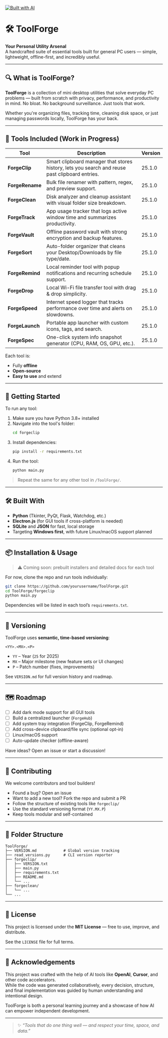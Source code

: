 [![Built with AI](https://img.shields.io/badge/Built%20with-AI-blueviolet?style=for-the-badge&logo=openai&logoColor=white)](#acknowledgements)
# 🛠️ ToolForge

**Your Personal Utility Arsenal**  
A handcrafted suite of essential tools built for general PC users — simple, lightweight, offline-first, and incredibly useful.

---

## 🔍 What is ToolForge?

**ToolForge** is a collection of mini desktop utilities that solve everyday PC problems — built from scratch with privacy, performance, and productivity in mind. No bloat. No background surveillance. Just tools that work.

Whether you're organizing files, tracking time, cleaning disk space, or just managing passwords locally, ToolForge has your back.

---

## 🚀 Tools Included (Work in Progress)

| Tool          | Description                                                                 | Version  |
|---------------|-----------------------------------------------------------------------------|----------|
| **ForgeClip**   | Smart clipboard manager that stores history, lets you search and reuse past clipboard entries. | 25.1.0   |
| **ForgeRename** | Bulk file renamer with pattern, regex, and preview support.                | 25.1.0   |
| **ForgeClean**  | Disk analyzer and cleanup assistant with visual folder size breakdown.     | 25.1.0   |
| **ForgeTrack**  | App usage tracker that logs active window time and summarizes productivity. | 25.1.0   |
| **ForgeVault**  | Offline password vault with strong encryption and backup features.         | 25.1.0   |
| **ForgeSort**   | Auto-folder organizer that cleans your Desktop/Downloads by file type/date.| 25.1.0   |
| **ForgeRemind** | Local reminder tool with popup notifications and recurring schedule support.| 25.1.0  |
| **ForgeDrop**   | Local Wi-Fi file transfer tool with drag & drop simplicity.                | 25.1.0   |
| **ForgeSpeed**  | Internet speed logger that tracks performance over time and alerts on slowdowns.| 25.1.0 |
| **ForgeLaunch** | Portable app launcher with custom icons, tags, and search.                 | 25.1.0   |
| **ForgeSpec**   | One-click system info snapshot generator (CPU, RAM, OS, GPU, etc.).        | 25.1.0   |

Each tool is:
- Fully **offline**
- **Open-source**
- **Easy to use** and extend

---

## 🧰 Getting Started

To run any tool:

1. Make sure you have Python 3.8+ installed
2. Navigate into the tool's folder:
   ```bash
   cd forgeclip
   ```
3. Install dependencies:
   ```bash
   pip install -r requirements.txt
   ```
4. Run the tool:
   ```bash
   python main.py
   ```

> Repeat the same for any other tool in `/ToolForge/`.

---

## 🛠️ Built With

- **Python** (Tkinter, PyQt, Flask, Watchdog, etc.)
- **Electron.js** (for GUI tools if cross-platform is needed)
- **SQLite** and **JSON** for fast, local storage
- Targeting **Windows first**, with future Linux/macOS support planned

---

## 📦 Installation & Usage

> ⚠️ Coming soon: prebuilt installers and detailed docs for each tool

For now, clone the repo and run tools individually:

```bash
git clone https://github.com/yourusername/ToolForge.git
cd ToolForge/forgeclip
python main.py
```

Dependencies will be listed in each tool’s `requirements.txt`.

---

## 🧾 Versioning

ToolForge uses **semantic, time-based versioning**:

```
<YY>.<MX>.<P>
```

- `YY` – Year (`25` for 2025)
- `MX` – Major milestone (new feature sets or UI changes)
- `P`  – Patch number (fixes, improvements)

See `VERSION.md` for full version history and roadmap.

---

## 🗺️ Roadmap

- [ ] Add dark mode support for all GUI tools
- [ ] Build a centralized launcher (`ForgeHub`)
- [ ] Add system tray integration (ForgeClip, ForgeRemind)
- [ ] Add cross-device clipboard/file sync (optional opt-in)
- [ ] Linux/macOS support
- [ ] Auto-update checker (offline-aware)

Have ideas? Open an issue or start a discussion!

---

## 🤝 Contributing

We welcome contributors and tool builders!

- Found a bug? Open an issue
- Want to add a new tool? Fork the repo and submit a PR
- Follow the structure of existing tools like `forgeclip/`
- Use the standard versioning format (`YY.MX.P`)
- Keep tools modular and self-contained

---

## 🧩 Folder Structure

```
ToolForge/
├── VERSION.md            # Global version tracking
├── read_versions.py      # CLI version reporter
├── forgeclip/
│   ├── VERSION.txt
│   ├── main.py
│   ├── requirements.txt
│   ├── README.md
│   └── ...
├── forgeclean/
│   └── ...
└── ...
```

---

## 📜 License

This project is licensed under the **MIT License** — free to use, improve, and distribute.

See the `LICENSE` file for full terms.


---

## 🤖 Acknowledgements

This project was crafted with the help of AI tools like **OpenAI**, **Cursor**, and other code accelerators.  
While the code was generated collaboratively, every decision, structure, and final implementation was guided by human understanding and intentional design.

ToolForge is both a personal learning journey and a showcase of how AI can empower independent development.

---

> ✨ *“Tools that do one thing well — and respect your time, space, and data.”*
